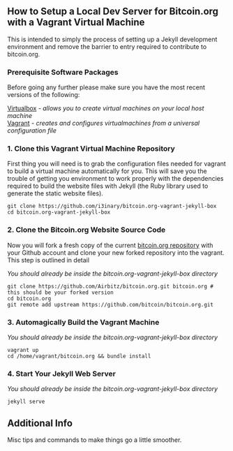 ## How to Setup a Local Dev Server for Bitcoin.org with a Vagrant Virtual Machine

This is intended to simply the process of setting up a Jekyll development environment and remove the barrier to entry required to contribute to bitcoin.org.

### Prerequisite Software Packages

Before going any further please make sure you have the most recent versions of the following:  

[Virtualbox](https://www.virtualbox.org/wiki/Downloads) *- allows you to create virtual machines on your local host machine*  
[Vagrant](https://www.vagrantup.com/) *- creates and configures virtualmachines from a universal configuration file*
  
### 1. Clone this Vagrant Virtual Machine Repository

First thing you will need is to grab the configuration files needed for vagrant to build a virtual machine automatically for you.  This will save you the trouble of getting you environment to work properly with the dependencies required to build the website files with Jekyll (the Ruby library used to generate the static website files).

    git clone https://github.com/i3inary/bitcoin.org-vagrant-jekyll-box
    cd bitcoin.org-vagrant-jekyll-box


### 2. Clone the Bitcoin.org Website Source Code

Now you will fork a fresh copy of the current [bitcoin.org repository](https://github.com/bitcoin/bitcoin.org.git) with your Github account and clone your new forked repository into the vagrant.  This step is outlined in detail 

*You should already be inside the bitcoin.org-vagrant-jekyll-box directory*

    git clone https://github.com/Airbitz/bitcoin.org.git bitcoin.org # this should be your forked version
    cd bitcoin.org
    git remote add upstream https://github.com/bitcoin/bitcoin.org.git


### 3. Automagically Build the Vagrant Machine

*You should already be inside the bitcoin.org-vagrant-jekyll-box directory*

    vagrant up
    cd /home/vagrant/bitcoin.org && bundle install

### 4. Start Your Jekyll Web Server

*You should already be inside the bitcoin.org-vagrant-jekyll-box directory*

    jekyll serve
    
## Additional Info

Misc tips and commands to make things go a little smoother.
